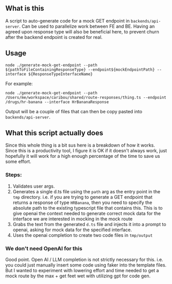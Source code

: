 ## What is this

A script to auto-generate code for a mock GET endpoint in `backends/api-server`.  Can be used to parallelize work between FE and BE.  Having an agreed upon response type will also be beneficial here, to prevent churn after the backend endpoint is created for real.

## Usage

```
node ./generate-mock-get-endpoint --path ${pathToFileContainingResponseType} --endpoint${mockEndpointPath} --interface ${ResponseTypeInterfaceName}
```

For example:
```
node ./generate-mock-get-endpoint --path /Users/me/workspace/caribou/shared/route-responses/thing.ts --endpoint /drugs/hr-banana --interface HrBananaResponse
```

Output will be a couple of files that can then be copy pasted into `backends/api-server`. 

## What this script actually does
Since this whole thing is a bit sus here is a breakdown of how it works.  Since this is a productivity tool, I figure it is OK if it doesn't always work, just hopefully it will work for a high enough percentage of the time to save us some effort.

### Steps:
1. Validates user args.
2. Generates a single d.ts file using the `path` arg as the entry point in the `tmp` directory.  i.e. if you are trying to generate a GET endpoint that returns a response of type `HRBanana`, then you need to specify the absolute path to the existing typescript file that contains this. This is to give openai the context needed to generate correct mock data for the interface we are interested in mocking in the mock route
3. Grabs the text from the generated `d.ts` file and injects it into a prompt to openai, asking for mock data for the specified interface.
4. Uses the openai completion to create two code files in `tmp/output`

### We don't need OpenAI for this
Good point. Open AI / LLM completion is not strictly necessary for this.  i.e. you could just manually insert some code using faker into the template files. But I wanted to experiment with lowering effort and time needed to get a mock route by the max + get feet wet with utilizing gpt for code gen.